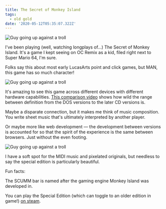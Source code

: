 ```yaml
---
title: The Secret of Monkey Island
tags:
  - old gold
date: '2020-05-12T05:35:07.322Z'
---
```


![Guy going up against a troll](https://padilla-media.s3.amazonaws.com/blog/SecretOfMonkeyIsland/troll.png)

I've been playing (well, watching longplays of...) The Secret of Monkey Island. It's a game I kept seeing on OC Remix as a kid, filed right next to Super Mario 64, I'm sure.

Folks say this about most early LucasArts point and click games, but MAN, this game has so much character!

![Guy going up against a troll](https://padilla-media.s3.amazonaws.com/blog/SecretOfMonkeyIsland/stans.png)

It's amazing to see this game across different devices with different hardware capabilities. [This comparison video](https://www.youtube.com/watch?v=DoVi1__jNsI) shows how wild the range between definition from the DOS versions to the later CD versions is.

Maybe a disparate connection, but it makes me think of music composition. You write sheet music that's ultimately interpreted by another player.

Or maybe more like web development — the development between versions is accounted for so that the spirit of the experience is the same between browsers. Just without the even footing.

![Guy going up against a troll](https://padilla-media.s3.amazonaws.com/blog/SecretOfMonkeyIsland/swordfight.png)

I have a soft spot for the MIDI music and pixelated originals, but needless to say the special edition is particularly beautiful.

Fun facts:

The SCUMM bar is named after the gaming engine Monkey Island was developed in.

You can play the Special Edition (which can toggle to an older edition in game!) [on steam](https://store.steampowered.com/app/32360/The_Secret_of_Monkey_Island_Special_Edition/).
